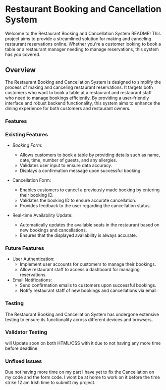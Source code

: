 # Restaurant Booking and Cancellation System

Welcome to the Restaurant Booking and Cancellation System README! This project aims to provide a streamlined solution for making and canceling restaurant reservations online. Whether you're a customer looking to book a table or a restaurant manager needing to manage reservations, this system has you covered.

## Overview
The Restaurant Booking and Cancellation System is designed to simplify the process of making and canceling restaurant reservations. It targets both customers who want to book a table at a restaurant and restaurant staff who need to manage bookings efficiently. By providing a user-friendly interface and robust backend functionality, this system aims to enhance the dining experience for both customers and restaurant owners.

### Features
### Existing Features 
- _Booking Form_:
  - Allows customers to book a table by providing details such as name, date, time, number of guests, and any allergies.
  - Validates user input to ensure data accuracy.
  - Displays a confirmation message upon successful booking.
    
- Cancellation Form:
  - Enables customers to cancel a previously made booking by entering their booking ID.
  - Validates the booking ID to ensure accurate cancellation.
  - Provides feedback to the user regarding the cancellation status.
  
- Real-time Availability Update:
  - Automatically updates the available seats in the restaurant based on new bookings and cancellations.
  - Ensures that the displayed availability is always accurate.

### Future Features 
- User Authentication: 
  - Implement user accounts for customers to manage their bookings.
  - Allow restaurant staff to access a dashboard for managing reservations.
- Email Notifications: 
  - Send confirmation emails to customers upon successful bookings.
  - Notify restaurant staff of new bookings and cancellations via email.


### Testing
The Restaurant Booking and Cancellation System has undergone extensive testing to ensure its functionality across different devices and browsers.

### Validator Testing 
will Update soon on both HTML/CSS with it due to not having any more time before deadline. 

### Unfixed issues
Due not having more time on my part I have yet to fix the Cancellation on my code and the form code. I wont be at home to work on it before the time strike 12 am Irish time to submitt my project.

